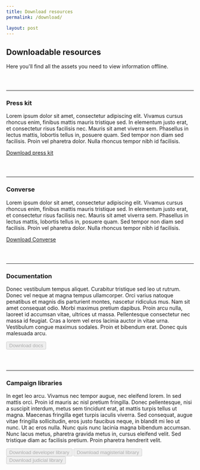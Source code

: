 ```yaml
---
title: Download resources
permalink: /download/

layout: post
---
```


## Downloadable resources
Here you'll find all the assets you need to view information offline.

<hr style="margin-top: 3.5rem;">

### Press kit
Lorem ipsum dolor sit amet, consectetur adipiscing elit. Vivamus cursus rhoncus enim, finibus mattis mauris tristique sed. In elementum justo erat, et consectetur risus facilisis nec. Mauris sit amet viverra sem. Phasellus in lectus mattis, lobortis tellus in, posuere quam. Sed tempor non diam sed facilisis. Proin vel pharetra dolor. Nulla rhoncus tempor nibh id facilisis.

<a class="usa-button usa-button" href="https://novelmc.net/assets/img/presskit.zip">Download press kit</a>

<hr style="margin-top: 3.5rem;">

### Converse
Lorem ipsum dolor sit amet, consectetur adipiscing elit. Vivamus cursus rhoncus enim, finibus mattis mauris tristique sed. In elementum justo erat, et consectetur risus facilisis nec. Mauris sit amet viverra sem. Phasellus in lectus mattis, lobortis tellus in, posuere quam. Sed tempor non diam sed facilisis. Proin vel pharetra dolor. Nulla rhoncus tempor nibh id facilisis.

<a class="usa-button usa-button" href="https://github.com/novelmc/converse/releases">Download Converse</a>

<hr style="margin-top: 3.5rem;">

### Documentation
Donec vestibulum tempus aliquet. Curabitur tristique sed leo ut rutrum. Donec vel neque at magna tempus ullamcorper. Orci varius natoque penatibus et magnis dis parturient montes, nascetur ridiculus mus. Nam sit amet consequat odio. Morbi maximus pretium dapibus. Proin arcu nulla, laoreet id accumsan vitae, ultrices ut massa. Pellentesque consectetur nec massa id feugiat. Cras a lorem vel eros lacinia auctor in vitae urna. Vestibulum congue maximus sodales. Proin et bibendum erat. Donec quis malesuada arcu.

<!-- <a class="usa-button usa-button" href="https://github.com/novelmc/novlemc.github.io/releases/download/docs.zip">Download docs</a> -->
<button class="usa-button" disabled>Download docs</button>

<hr style="margin-top: 3.5rem;">

### Campaign libraries
In eget leo arcu. Vivamus nec tempor augue, nec eleifend lorem. In sed mattis orci. Proin id mauris ac nisl pretium fringilla. Donec pellentesque, nisi a suscipit interdum, metus sem tincidunt erat, at mattis turpis tellus ut magna. Maecenas fringilla eget turpis iaculis viverra. Sed consequat, augue vitae fringilla sollicitudin, eros justo faucibus neque, in blandit mi leo ut nunc. Ut ac eros nulla. Nunc quis nunc lacinia magna bibendum accumsan. Nunc lacus metus, pharetra gravida metus in, cursus eleifend velit. Sed tristique diam ac facilisis pretium. Proin pharetra hendrerit velit.

<!-- <a class="usa-button usa-button" href="https://github.com/novelmc/novlemc.github.io/releases/download/developerlib.zip">Download developer library</a>
<a class="usa-button usa-button-secondary" href="https://github.com/novelmc/novlemc.github.io/releases/download/magisteriallib.zip">Download magisterial library</a>
<a class="usa-button usa-button-secondary" href="https://github.com/novelmc/novlemc.github.io/releases/download/judiciallib.zip">Download judicial library</a> -->

<button class="usa-button" disabled>Download developer library</button>
<button class="usa-button" disabled>Download magisterial library</button>
<button class="usa-button" disabled>Download judicial library</button>
